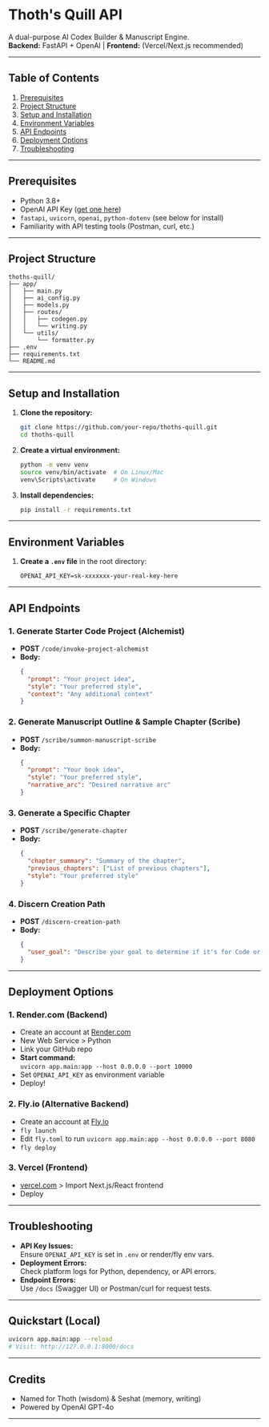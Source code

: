 # Thoth's Quill API

A dual-purpose AI Codex Builder & Manuscript Engine.  
**Backend:** FastAPI + OpenAI | **Frontend:** (Vercel/Next.js recommended)

---

## Table of Contents

1. [Prerequisites](#prerequisites)
2. [Project Structure](#project-structure)
3. [Setup and Installation](#setup-and-installation)
4. [Environment Variables](#environment-variables)
5. [API Endpoints](#api-endpoints)
6. [Deployment Options](#deployment-options)
7. [Troubleshooting](#troubleshooting)

---

## Prerequisites

- Python 3.8+
- OpenAI API Key ([get one here](https://platform.openai.com/account/api-keys))
- `fastapi`, `uvicorn`, `openai`, `python-dotenv` (see below for install)
- Familiarity with API testing tools (Postman, curl, etc.)

---

## Project Structure

```plaintext
thoths-quill/
├── app/
│   ├── main.py
│   ├── ai_config.py
│   ├── models.py
│   ├── routes/
│   │   ├── codegen.py
│   │   └── writing.py
│   └── utils/
│       └── formatter.py
├── .env
├── requirements.txt
└── README.md
```

---

## Setup and Installation

1. **Clone the repository:**
   ```bash
   git clone https://github.com/your-repo/thoths-quill.git
   cd thoths-quill
   ```

2. **Create a virtual environment:**
   ```bash
   python -m venv venv
   source venv/bin/activate  # On Linux/Mac
   venv\Scripts\activate     # On Windows
   ```

3. **Install dependencies:**
   ```bash
   pip install -r requirements.txt
   ```

---

## Environment Variables

1. **Create a `.env` file** in the root directory:
   ```env
   OPENAI_API_KEY=sk-xxxxxxx-your-real-key-here
   ```

---

## API Endpoints

### 1. Generate Starter Code Project (Alchemist)
- **POST** `/code/invoke-project-alchemist`
- **Body:**
  ```json
  {
    "prompt": "Your project idea",
    "style": "Your preferred style",
    "context": "Any additional context"
  }
  ```

### 2. Generate Manuscript Outline & Sample Chapter (Scribe)
- **POST** `/scribe/summon-manuscript-scribe`
- **Body:**
  ```json
  {
    "prompt": "Your book idea",
    "style": "Your preferred style",
    "narrative_arc": "Desired narrative arc"
  }
  ```

### 3. Generate a Specific Chapter
- **POST** `/scribe/generate-chapter`
- **Body:**
  ```json
  {
    "chapter_summary": "Summary of the chapter",
    "previous_chapters": ["List of previous chapters"],
    "style": "Your preferred style"
  }
  ```

### 4. Discern Creation Path
- **POST** `/discern-creation-path`
- **Body:**
  ```json
  {
    "user_goal": "Describe your goal to determine if it's for Code or Writing"
  }
  ```

---

## Deployment Options

### 1. Render.com (Backend)
- Create an account at [Render.com](https://render.com)
- New Web Service > Python
- Link your GitHub repo
- **Start command:**  
  `uvicorn app.main:app --host 0.0.0.0 --port 10000`
- Set `OPENAI_API_KEY` as environment variable
- Deploy!

### 2. Fly.io (Alternative Backend)
- Create an account at [Fly.io](https://fly.io)
- `fly launch`
- Edit `fly.toml` to run `uvicorn app.main:app --host 0.0.0.0 --port 8080`
- `fly deploy`

### 3. Vercel (Frontend)
- [vercel.com](https://vercel.com) > Import Next.js/React frontend
- Deploy

---

## Troubleshooting

- **API Key Issues:**  
  Ensure `OPENAI_API_KEY` is set in `.env` or render/fly env vars.
- **Deployment Errors:**  
  Check platform logs for Python, dependency, or API errors.
- **Endpoint Errors:**  
  Use `/docs` (Swagger UI) or Postman/curl for request tests.

---

## Quickstart (Local)
```bash
uvicorn app.main:app --reload
# Visit: http://127.0.0.1:8000/docs
```

---

## Credits

- Named for Thoth (wisdom) & Seshat (memory, writing)
- Powered by OpenAI GPT-4o

---
